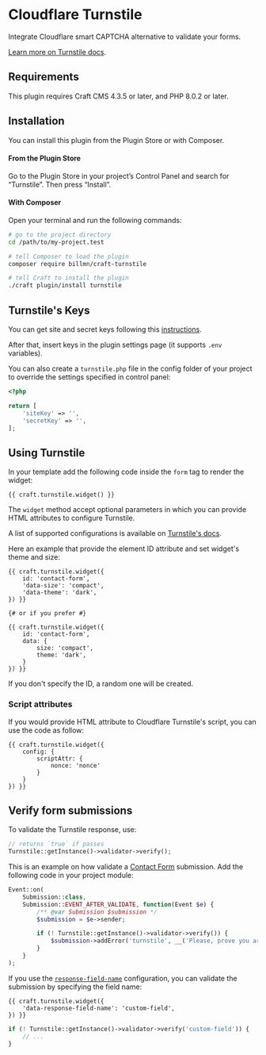 # Cloudflare Turnstile

Integrate Cloudflare smart CAPTCHA alternative to validate your forms.

[Learn more on Turnstile docs](https://developers.cloudflare.com/turnstile).

## Requirements

This plugin requires Craft CMS 4.3.5 or later, and PHP 8.0.2 or later.

## Installation

You can install this plugin from the Plugin Store or with Composer.

#### From the Plugin Store

Go to the Plugin Store in your project’s Control Panel and search for “Turnstile”. Then press “Install”.

#### With Composer

Open your terminal and run the following commands:

```bash
# go to the project directory
cd /path/to/my-project.test

# tell Composer to load the plugin
composer require billmn/craft-turnstile

# tell Craft to install the plugin
./craft plugin/install turnstile
```

## Turnstile's Keys

You can get site and secret keys following this [instructions](https://developers.cloudflare.com/turnstile/get-started/#get-a-sitekey-and-secret-key).

After that, insert keys in the plugin settings page (it supports `.env` variables).

You can also create a `turnstile.php` file in the config folder of your project to override the settings specified in control panel:
```php
<?php

return [
    'siteKey' => '',
    'secretKey' => '',
];
```

## Using Turnstile

In your template add the following code inside the `form` tag to render the widget:
```twig
{{ craft.turnstile.widget() }}
```

The `widget` method accept optional parameters in which you can provide HTML attributes to configure Turnstile.

A list of supported configurations is available on [Turnstile's docs](https://developers.cloudflare.com/turnstile/get-started/client-side-rendering/#configurations).

Here an example that provide the element ID attribute and set widget's theme and size:
```twig
{{ craft.turnstile.widget({
    id: 'contact-form',
    'data-size': 'compact',
    'data-theme': 'dark',
}) }}

{# or if you prefer #}

{{ craft.turnstile.widget({
    id: 'contact-form',
    data: {
        size: 'compact',
        theme: 'dark',
    }
}) }}
```

If you don't specify the ID, a random one will be created. 

### Script attributes

If you would provide HTML attribute to Cloudflare Turnstile's script, you can use the code as follow:
```twig
{{ craft.turnstile.widget({
    config: {
        scriptAttr: {
            nonce: 'nonce'
        }
    }
}) }}
```

## Verify form submissions

To validate the Turnstile response, use:
```php
// returns `true` if passes
Turnstile::getInstance()->validator->verify();
```

This is an example on how validate a [Contact Form](https://plugins.craftcms.com/contact-form) submission. Add the following code in your project module:
```php
Event::on(
    Submission::class,
    Submission::EVENT_AFTER_VALIDATE, function(Event $e) {
        /** @var Submission $submission */
        $submission = $e->sender;

        if (! Turnstile::getInstance()->validator->verify()) {
            $submission->addError('turnstile', __('Please, prove you are human.'));
        }
    }
);
```

If you use the [`response-field-name`](https://developers.cloudflare.com/turnstile/get-started/client-side-rendering/#configurations) configuration, you can validate the submission by specifying the field name:

```twig
{{ craft.turnstile.widget({
    'data-response-field-name': 'custom-field',
}) }}
```

```php
if (! Turnstile::getInstance()->validator->verify('custom-field')) {
    // ...
}
```
